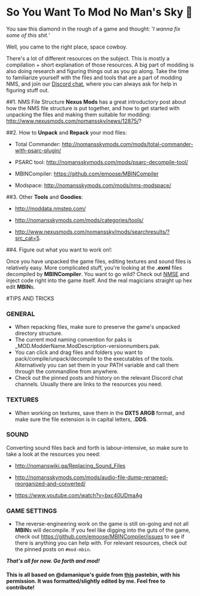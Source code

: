 # So You Want To Mod No Man's Sky :rocket:
 
You saw this diamond in the rough of a game and thought: '*I wanna fix some of this shit.*'

Well, you came to the right place, space cowboy.
 
There's a lot of different resources on the subject. This is mostly a compilation + short explanation of those resources. A big part of modding is also doing research and figuring things out as you go along. Take the time to familiarize yourself with the files and tools that are a part of modding NMS, and join our [Discord chat](https://discord.gg/vRDWeFT), where you can always ask for help in figuring stuff out.
 
##1. NMS File Structure
**Nexus Mods** has a great introductory post about how the NMS file structure is put together, and how to get started with unpacking the files and making them suitable for modding:
http://www.nexusmods.com/nomanssky/news/12875/?



##2. How to **Unpack** and **Repack** your mod files:

* Total Commander: http://nomansskymods.com/mods/total-commander-with-psarc-plugin/

* PSARC tool: http://nomansskymods.com/mods/psarc-decompile-tool/

* MBINCompiler: https://github.com/emoose/MBINCompiler

* Modspace: http://nomansskymods.com/mods/nms-modspace/



##3. Other **Tools** and **Goodies**:

* http://moddata.nmstep.com/

* http://nomansskymods.com/mods/categories/tools/

* http://www.nexusmods.com/nomanssky/mods/searchresults/?src_cat=5.



##4. Figure out what you want to work on!:

Once you have unpacked the game files, editing textures and sound files is relatively easy. More complicated stuff, you're looking at the **.exml** files decompiled by **MBINCompiler**. You want to go wild? Check out [NMSE](http://www.nexusmods.com/nomanssky/mods/9/?) and inject code right into the game itself. And the real magicians straight up hex edit **MBIN**s.




#TIPS AND TRICKS
 
### GENERAL
- When repacking files, make sure to preserve the game's unpacked directory structure.
- The current mod naming convention for paks is _MOD.ModderName.ModDescription-versionnumbers.pak.
- You can click and drag files and folders you want to pack/compile/unpack/decompile to the executables of the tools. Alternatively you can set them in your PATH variable and call them through the commandline from anywhere.
- Check out the pinned posts and history on the relevant Discord chat channels. Usually there are links to the resources you need.


### TEXTURES
- When working on textures, save them in the **DXT5 ARGB** format, and make sure the file extension is in capital letters, **.DDS**.


### SOUND
Converting sound files back and forth is labour-intensive, so make sure to take a look at the resources you need:

* http://nomanswiki.ga/Replacing_Sound_Files

* http://nomansskymods.com/mods/audio-file-dump-renamed-reorganized-and-converted/

* https://www.youtube.com/watch?v=bxc40UDmaAg


### GAME SETTINGS
- The reverse-engineering work on the game is still on-going and not all **MBIN**s will decompile. If you feel like digging into the guts of the game, check out https://github.com/emoose/MBINCompiler/issues to see if there is anything you can help with. For relevant resources, check out the pinned posts on `#mod-mbin`.

***That's all for now. Go forth and mod!***


#### This is all based on @damanique's guide from [this](http://pastebin.com/N4aqLHzG) pastebin, with his permission. It was formatted/slightly edited by me. Feel free to contribute!

